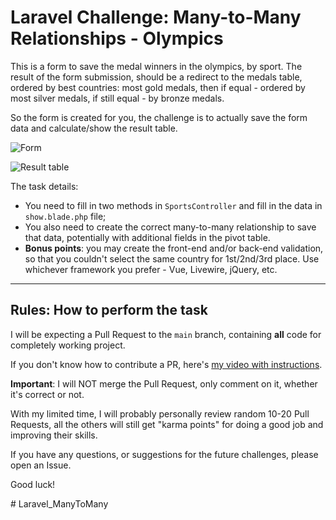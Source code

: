 # Laravel Challenge: Many-to-Many Relationships - Olympics

This is a form to save the medal winners in the olympics, by sport. The result of the form submission, should be a redirect to the medals table, ordered by best countries: most gold medals, then if equal - ordered by most silver medals, if still equal - by bronze medals.

So the form is created for you, the challenge is to actually save the form data and calculate/show the result table.

![Form](https://laraveldaily.com/wp-content/uploads/2021/08/130041250-0d025c08-96c0-4a76-9a38-cd538b1b4151.png)

![Result table](https://laraveldaily.com/wp-content/uploads/2021/08/130041490-06a87b1b-37e8-4eab-9ad9-ac2f75f75da3.png)

The task details:

- You need to fill in two methods in `SportsController` and fill in the data in `show.blade.php` file;
- You also need to create the correct many-to-many relationship to save that data, potentially with additional fields in the pivot table.
- __Bonus points__: you may create the front-end and/or back-end validation, so that you couldn't select the same country for 1st/2nd/3rd place. Use whichever framework you prefer - Vue, Livewire, jQuery, etc.


---

## Rules: How to perform the task

I will be expecting a Pull Request to the `main` branch, containing **all** code for completely working project.

If you don't know how to contribute a PR, here's [my video with instructions](https://www.youtube.com/watch?v=vEcT6JIFji0).

**Important**: I will NOT merge the Pull Request, only comment on it, whether it's correct or not.

With my limited time, I will probably personally review random 10-20 Pull Requests, all the others will still get "karma points" for doing a good job and improving their skills.

If you have any questions, or suggestions for the future challenges, please open an Issue.

Good luck!

#   L a r a v e l _ M a n y T o M a n y  
 